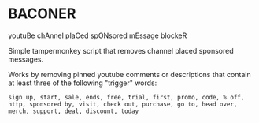 # BACONER
youtuBe chAnnel plaCed spONsored mEssage blockeR

Simple tampermonkey script that removes channel placed sponsored messages.

Works by removing pinned youtube comments or descriptions that contain at least three of the following "trigger" words:

```sign up, start, sale, ends, free, trial, first, promo, code, % off, http, sponsored by, visit, check out, purchase, go to, head over, merch, support, deal, discount, today```
